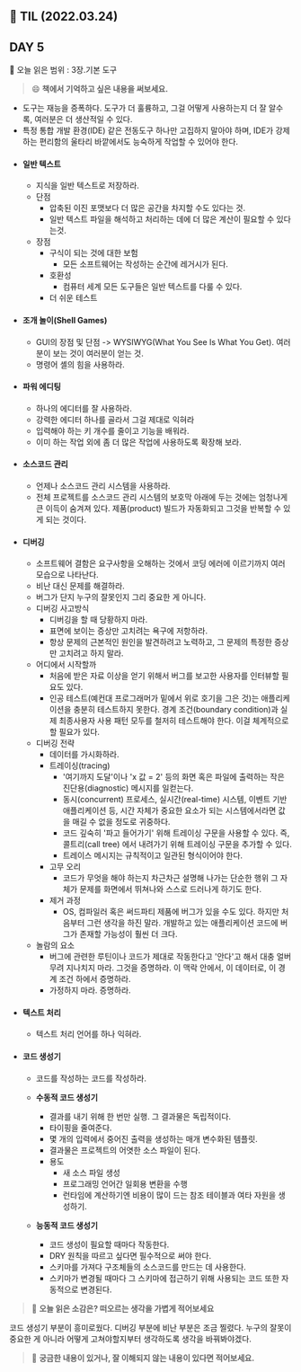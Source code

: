 ## 📝 TIL (2022.03.24)
## DAY 5
📖 오늘 읽은 범위 : 3장.기본 도구 

> 😄 **책에서 기억하고 싶은 내용을 써보세요.**
- 도구는 재능을 증폭하다. 도구가 더 훌륭하고, 그걸 어떻게 사용하는지 더 잘 알수록, 여러분은 더 생산적일 수 있다.
- 특정 통합 개발 환경(IDE) 같은 전동도구 하나만 고집하지 말아야 하며, IDE가 강제하는 편리함의 울타리 바깥에서도 능숙하게 작업할 수 있어야 한다.
- #### 일반 텍스트
  - 지식을 일반 텍스트로 저장하라.
  - 단점
    - 압축된 이진 포맷보다 더 많은 공간을 차지할 수도 있다는 것. 
    - 일반 텍스트 파일을 해석하고 처리하는 데에 더 많은 계산이 필요할 수 있다는것.
  - 장점
    - 구식이 되는 것에 대한 보험
      - 모든 소프트웨어는 작성하는 순간에 레거시가 된다.
    - 호환성
      - 컴퓨터 세계 모든 도구들은 일반 텍스트를 다룰 수 있다.
    - 더 쉬운 테스트
- #### 조개 놀이(Shell Games)
  - GUI의 장점 및 단점 -> WYSIWYG(What You See Is What You Get). 여러분이 보는 것이 여러분이 얻는 것.
  - 명령어 셸의 힘을 사용하라.
- #### 파워 에디팅
  - 하나의 에디터를 잘 사용하라.
  - 강력한 에디터 하나를 골라서 그걸 제대로 익혀라
  - 입력해야 하는 키 개수를 줄이고 기능을 배워라.
  - 이미 하는 작업 외에 좀 더 많은 작업에 사용하도록 확장해 보라.
- #### 소스코드 관리
  - 언제나 소스코드 관리 시스템을 사용하라.
  - 전체 프로젝트를 소스코드 관리 시스템의 보호막 아래에 두는 것에는 엄청나게 큰 이득이 숨겨져 있다. 제품(product) 빌드가 자동화되고 그것을 반복할 수 있게 되는 것이다.
- #### 디버깅
  - 소프트웨어 결함은 요구사항을 오해하는 것에서 코딩 에러에 이르기까지 여러 모습으로 나타난다.
  - 비난 대신 문제를 해결하라.
  - 버그가 단지 누구의 잘못인지 그리 중요한 게 아니다.
  - 디버깅 사고방식
    - 디버깅을 할 때 당황하지 마라.
    - 표면에 보이는 증상만 고치려는 욕구에 저항하라.
    - 항상 문제의 근본적인 원인을 발견하려고 노력하고, 그 문제의 특정한 증상만 고치려고 하지 말라.
  - 어디에서 시작할까
    - 처음에 받은 자료 이상을 얻기 위해서 버그를 보고한 사용자를 인터뷰할 필요도 있다.
    - 인공 테스트(예컨대 프로그래머가 밑에서 위로 호기을 그은 것)는 애플리케이션을 충분히 테스트하지 못한다. 경계 조건(boundary condition)과 실제 최종사용자 사용 패턴 모두를 철저히 테스트해야 한다. 이걸 체계적으로 할 필요가 있다.
  - 디버깅 전략
    - 데이터를 가시화하라.
    - 트레이싱(tracing)
      - '여기까지 도달'이나 'x 값 = 2' 등의 화면 혹은 파일에 출력하는 작은 진단용(diagnostic) 메시지를 일컫는다.
      - 동시(concurrent) 프로세스, 실시간(real-time) 시스템, 이벤트 기반 애플리케이션 등, 시간 자체가 중요한 요소가 되는 시스템에서라면 값을 매길 수 없을 정도로 귀중하다.
      - 코드 깊숙히 '파고 들어가기' 위해 트레이싱 구문을 사용할 수 있다. 즉, 콜트리(call tree) 에서 내려가기 위해 트레이싱 구문을 추가할 수 있다.
      - 트레이스 메시지는 규칙적이고 일관된 형식이어야 한다.
    - 고무 오리
      - 코드가 무엇을 해야 하는지 차근차근 설명해 나가는 단순한 행위 그 자체가 문제를 화면에서 뛰쳐나와 스스로 드러나게 하기도 한다.
    - 제거 과정
      - OS, 컴파일러 혹은 써드파티 제품에 버그가 있을 수도 있다. 하지만 처음부터 그런 생각을 하진 말라. 개발하고 있는 애플리케이션 코드에 버그가 존재할 가능성이 훨씬 더 크다.
  - 놀람의 요소
    - 버그에 관련한 루틴이나 코드가 제대로 작동한다고 '안다'고 해서 대충 얼버무려 지나치지 마라. 그것을 증명하라. 이 맥락 안에서, 이 데이터로, 이 경계 조건 하에서 증명하라.
    - 가정하지 마라. 증명하라.
- #### 텍스트 처리
  - 텍스트 처리 언어를 하나 익혀라.
- #### 코드 생성기
  - 코드를 작성하는 코드를 작성하라.
  - **수동적 코드 생성기**
    - 결과를 내기 위해 한 번만 실행. 그 결과물은 독립적이다.
    - 타이핑을 줄여준다.
    - 몇 개의 입력에서 중어진 출력을 생성하는 매개 변수화된 템플릿.
    - 결과물은 프로젝트의 어엿한 소스 파일이 된다.
    - 용도
      - 새 소스 파일 생성
      - 프로그래밍 언어간 일회용 변환을 수행
      - 런타임에 계산하기엔 비용이 많이 드는 참조 테이블과 여타 자원을 생성하기.
      
  - **능동적 코드 생성기**
    - 코드 생성이 필요할 때마다 작동한다.
    - DRY 원칙을 따르고 싶다면 필수적으로 써야 한다.
    - 스키마를 가져다 구조체들의 소스코드를 만드는 데 사용한다.
    - 스키마가 변경될 때마다 그 스키마에 접근하기 위해 사용되는 코드 또한 자동적으로 변경된다.

> 🤔 **오늘 읽은 소감은? 떠오르는 생각을 가볍게 적어보세요**  

코드 생성기 부분이 흥미로웠다. 디버깅 부분에 비난 부분은 조금 찔렸다. 누구의 잘못이 중요한 게 아니라 어떻게 고쳐야할지부터 생각하도록 생각을 바꿔봐야겠다.

> 🔎 **궁금한 내용이 있거나, 잘 이해되지 않는 내용이 있다면 적어보세요.**
